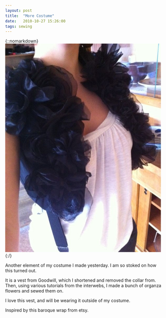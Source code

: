 ```yaml
---
layout: post
title:  "More Costume"
date:   2010-10-27 15:26:00
tags: sewing
---
```

{::nomarkdown}
<img src="/uploads/2010/10/vest.jpg">
{:/}

Another element of my costume I made yesterday. I am so stoked on how this turned out.

It is a vest from Goodwill, which I shortened and removed the collar from. Then, using various tutorials from the interwebs, I made a bunch of organza flowers and sewed them on.

I love this vest, and will be wearing it outside of my costume.

Inspired by this baroque wrap from etsy.
